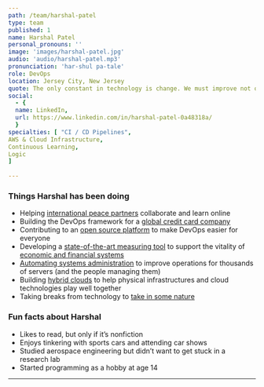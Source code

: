 ```yaml
---
path: /team/harshal-patel
type: team
published: 1
name: Harshal Patel
personal_pronouns: ''
image: 'images/harshal-patel.jpg'
audio: 'audio/harshal-patel.mp3'
pronunciation: 'har-shul pa-tale'
role: DevOps
location: Jersey City, New Jersey
quote: The only constant in technology is change. We must improve not only the evolving technologies but also our skills and abilities to remain effective.
social: 
  - {
  name: LinkedIn,
  url: https://www.linkedin.com/in/harshal-patel-0a48318a/
  }
specialties: [ "CI / CD Pipelines",
AWS & Cloud Infrastructure,
Continuous Learning,
Logic
]
  
---
```


### Things Harshal has been doing
* Helping [international peace partners](https://civicactions.com/case-study/globalnet) collaborate and learn online
* Building the DevOps framework for a [global credit card company](https://www.americanexpress.com/)
* Contributing to an [open source platform](http://accenture.com/us-en/blogs/blogs-open-sourcing-accenture-devops-platform) to make DevOps easier for everyone
* Developing a [state-of-the-art measuring tool](https://www.frbsf.org/economic-research/files/wp2017-01.pdf) to support the vitality of [economic and financial systems](https://www.newyorkfed.org/aboutthefed/whatwedo.html)
* [Automating systems administration](https://www.connectwise.com/labtech-now-connectwise-automate) to improve operations for thousands of servers (and the people managing them)
* Building [hybrid clouds](https://www.rbccm.com/en/expertise/electronic-trading.page) to help physical infrastructures and cloud technologies play well together
* Taking breaks from technology to [take in some nature](https://parks.ny.gov/regions/finger-lakes/default.aspx)

### Fun facts about Harshal
* Likes to read, but only if it’s nonfiction
* Enjoys tinkering with sports cars and attending car shows
* Studied aerospace engineering but didn’t want to get stuck in a research lab
* Started programming as a hobby at age 14

-----------------------------------
